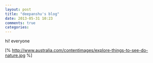 ```yaml
---
layout: post
title: "deepanshu's blog"
date: 2013-05-31 10:23
comments: true
categories:
---
```

hi! everyone


[% http://www.australia.com/contentimages/explore-things-to-see-do-nature.jpg %]
